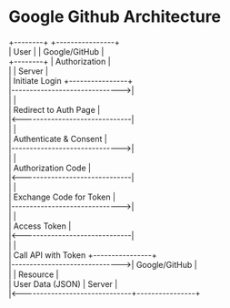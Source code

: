 # Google Github Architecture

+--------+                           +----------------+  
|  User  |                           | Google/GitHub  |  
+--------+                           |  Authorization |  
     |                               |    Server      |  
     | Initiate Login                +----------------+  
     |------------------------------>|  
     |                               |  
     | Redirect to Auth Page         |  
     |<------------------------------|  
     |                               |  
     | Authenticate & Consent        |  
     |------------------------------>|  
     |                               |  
     | Authorization Code            |  
     |<------------------------------|  
     |                               |  
     | Exchange Code for Token       |  
     |------------------------------>|  
     |                               |  
     | Access Token                  |  
     |<------------------------------|  
     |                               |  
     | Call API with Token           +----------------+  
     |------------------------------>| Google/GitHub |  
     |                               |  Resource     |  
     | User Data (JSON)              |    Server     |  
     |<------------------------------+----------------+  
